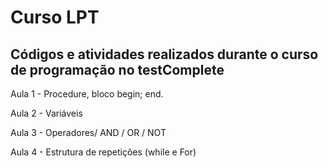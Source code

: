 # Curso LPT

## Códigos e atividades realizados durante o curso de programação no testComplete

Aula 1 - Procedure, bloco begin; end.

Aula 2 - Variáveis

Aula 3 - Operadores/ AND / OR / NOT

Aula 4 - Estrutura de repetições (while e For)

